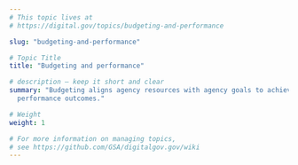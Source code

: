 ```yaml
---
# This topic lives at
# https://digital.gov/topics/budgeting-and-performance

slug: "budgeting-and-performance"

# Topic Title
title: "Budgeting and performance"

# description — keep it short and clear
summary: "Budgeting aligns agency resources with agency goals to achieve desired
  performance outcomes."

# Weight
weight: 1

# For more information on managing topics,
# see https://github.com/GSA/digitalgov.gov/wiki
---
```

